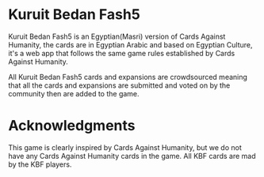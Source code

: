 # Kuruit Bedan Fash5

Kuruit Bedan Fash5 is an Egyptian(Masri) version of Cards Against Humanity, the cards are in Egyptian Arabic and based on Egyptian Culture, it's a web app that follows the same game rules established by Cards Against Humanity.

All Kuruit Bedan Fash5 cards and expansions are crowdsourced meaning that all the cards and expansions are submitted and voted on by the community then are added to the game.

# Acknowledgments

This game is clearly inspired by Cards Against Humanity, but we do not have any Cards Against Humanity cards in the game.
All KBF cards are mad by the KBF players.